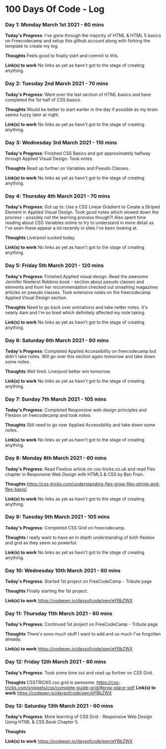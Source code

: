 # 100 Days Of Code - Log
<!--
### Day 0: February 30, 2016 (Example 1)
##### (delete me or comment me out)
-->

<!--
**Today's Progress**: Fixed CSS, worked on canvas functionality for the app.
-->

<!--
**Thoughts:** I really struggled with CSS, but, overall, I feel like I am slowly getting better at it. Canvas is still new for me, but I managed to figure out some basic functionality.
-->


<!--
**Link to work:** [Calculator App](http://www.example.com)
-->


<!--
### Day 0: February 30, 2016 (Example 2)
##### (delete me or comment me out)
-->


<!--
**Today's Progress**: Fixed CSS, worked on canvas functionality for the app.
-->


<!--
**Thoughts**: I really struggled with CSS, but, overall, I feel like I am slowly getting better at it. Canvas is still new for me, but I managed to figure out some basic functionality.
-->


<!--
**Link(s) to work**: [Calculator App](http://www.example.com)
-->

<!--
### Day 1: June 27, Monday
**Today's Progress**: I've gone through many exercises on FreeCodeCamp.
**Thoughts** I've recently started coding, and it's a great feeling when I finally solve an algorithm challenge after a lot of attempts and hours spent.
**Link(s) to work**
1. [Find the Longest Word in a String](https://www.freecodecamp.com/challenges/find-the-longest-word-in-a-string)
2. [Title Case a Sentence](https://www.freecodecamp.com/challenges/title-case-a-sentence)
-->



### Day 1: Monday March 1st 2021 - 60 mins

**Today's Progress**: I've gone through the majority of HTML & HTML 5 basics on Freecodecamp and setup this github account along with forking the template to create my log.

**Thoughts** Feels good to finally start and commit to this.

**Link(s) to work**
No links as yet as havn't got to the stage of creating anything.



### Day 2: Tuesday 2nd March 2021 - 70 mins

**Today's Progress**: Went over the last section of HTML basics and have completed the 1st half of CSS basics. 

**Thoughts** Would be better to start earlier in the day if possible as my brain seems fuzzy later at night.

**Link(s) to work**
No links as yet as havn't got to the stage of creating anything.


### Day 3: Wednesday 3rd March 2021 - 110 mins

**Today's Progress**: Finished CSS Basics and got approximately halfway through Applied Visual Design. Took notes.

**Thoughts** Read up further on Variables and Pseudo Classes.

**Link(s) to work**
No links as yet as havn't got to the stage of creating anything.

### Day 4: Thursday 4th March 2021 - 70 mins

**Today's Progress**: Got up to: Use a CSS Linear Gradient to Create a Striped Element in Applied Visual Design. Took good notes which slowed down the process - possibly not the learning process though?! Also spent time reading about CSS Variables online to try to understand in more detail as I've seen these appear a lot recently in sites I've been looking at.

**Thoughts** Liverpool sucked today.

**Link(s) to work**
No links as yet as havn't got to the stage of creating anything.

### Day 5: Friday 5th March 2021 - 120 mins

**Today's Progress**: Finished Applied visual design. Read the awesome Jennifer Niederst Robbins book - section about pseudo classes and elements and from her recommendation checked out smashing magazines articles on pseudo classes. Took extensive notes on the freecodecamp Applied Visual Design section.

**Thoughts** Need to go back over animations and take netter notes. It's nearly 4am and I'm so tired which definitely affected my note taking.

**Link(s) to work**
No links as yet as havn't got to the stage of creating anything.

### Day 6: Saturday 6th March 2021 - 60 mins

**Today's Progress**: Completed Applied Accessibility on freecodecamp but didn't take notes. Will go over this section again tomorrow and take down some notes.

**Thoughts** Well tired. Liverpool better win tomorrow.

**Link(s) to work**
No links as yet as havn't got to the stage of creating anything.


### Day 7: Sunday 7th March 2021 - 105 mins

**Today's Progress**: Completed Responsive web design principles and Flexbox  on freecodecamp and took notes.

**Thoughts** Still need to go over Applied Accessibility and take down some notes.

**Link(s) to work**
No links as yet as havn't got to the stage of creating anything.

### Day 8: Monday 8th March 2021 - 60 mins

**Today's Progress**: Read Flexbox article on css-tricks.co.uk and read Flex chapter in Responsive Web Design with HTML5 & CSS by Ben Frain. 

**Thoughts** https://css-tricks.com/understanding-flex-grow-flex-shrink-and-flex-basis/

**Link(s) to work**
No links as yet as havn't got to the stage of creating anything.

### Day 9: Tuesday 9th March 2021 - 105 mins

**Today's Progress**: Completed CSS Grid on freecodecamp.

**Thoughts** I really want to have an in depth understanding of both flexbox and grid as they seem so powerful.

**Link(s) to work**
No links as yet as havn't got to the stage of creating anything.

### Day 10: Wednesday 10th March 2021 - 60 mins

**Today's Progress**: Started 1st project on FreeCodeCamp - Tribute page

**Thoughts** Finally starting the 1st project.

**Link(s) to work**
https://codepen.io/daysofcode/pen/eYBbZWX


### Day 11: Thursday 11th March 2021 - 60 mins

**Today's Progress**: Continued 1st project on FreeCodeCamp - Tribute page

**Thoughts** There's sooo much stuff I want to add and so much I've forgotten already.

**Link(s) to work**
https://codepen.io/daysofcode/pen/eYBbZWX

### Day 12: Friday 12th March 2021 - 60 mins

**Today's Progress**: Took some time out and read up further on CSS Grid. 

**Thoughts** CSSTRICKS css grid is awesome. https://css-tricks.com/snippets/css/complete-guide-grid/#prop-place-self
**Link(s) to work**
https://codepen.io/daysofcode/pen/eYBbZWX

### Day 13: Saturday 13th March 2021 - 60 mins

**Today's Progress**: More learning of CSS Grid - Responsive Web Design Using HTML & CSS Book Chapter 5.

**Thoughts** 

**Link(s) to work**
https://codepen.io/daysofcode/pen/eYBbZWX
